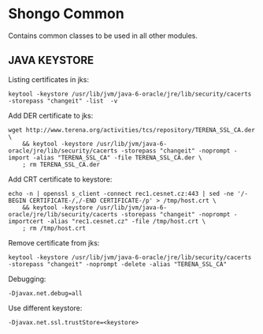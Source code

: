 # Shongo Common

Contains common classes to be used in all other modules.

## JAVA KEYSTORE

Listing certificates in jks:

    keytool -keystore /usr/lib/jvm/java-6-oracle/jre/lib/security/cacerts -storepass "changeit" -list  -v

Add DER certificate to jks:

    wget http://www.terena.org/activities/tcs/repository/TERENA_SSL_CA.der \
        && keytool -keystore /usr/lib/jvm/java-6-oracle/jre/lib/security/cacerts -storepass "changeit" -noprompt -import -alias "TERENA_SSL_CA" -file TERENA_SSL_CA.der \
        ; rm TERENA_SSL_CA.der

Add CRT certificate to keystore:

    echo -n | openssl s_client -connect rec1.cesnet.cz:443 | sed -ne '/-BEGIN CERTIFICATE-/,/-END CERTIFICATE-/p' > /tmp/host.crt \
        && keytool -keystore /usr/lib/jvm/java-6-oracle/jre/lib/security/cacerts -storepass "changeit" -noprompt -importcert -alias "rec1.cesnet.cz" -file /tmp/host.crt \
        ; rm /tmp/host.crt

Remove certificate from jks:

    keytool -keystore /usr/lib/jvm/java-6-oracle/jre/lib/security/cacerts -storepass "changeit" -noprompt -delete -alias "TERENA_SSL_CA"

Debugging:

    -Djavax.net.debug=all

Use different keystore:

    -Djavax.net.ssl.trustStore=<keystore>